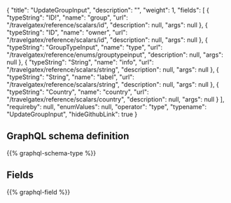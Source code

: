 {
  "title": "UpdateGroupInput",
  "description": "",
  "weight": 1,
  "fields": [
    {
      "typeString": "ID!",
      "name": "group",
      "url": "/travelgatex/reference/scalars/id",
      "description": null,
      "args": null
    },
    {
      "typeString": "ID",
      "name": "owner",
      "url": "/travelgatex/reference/scalars/id",
      "description": null,
      "args": null
    },
    {
      "typeString": "GroupTypeInput",
      "name": "type",
      "url": "/travelgatex/reference/enums/grouptypeinput",
      "description": null,
      "args": null
    },
    {
      "typeString": "String",
      "name": "info",
      "url": "/travelgatex/reference/scalars/string",
      "description": null,
      "args": null
    },
    {
      "typeString": "String",
      "name": "label",
      "url": "/travelgatex/reference/scalars/string",
      "description": null,
      "args": null
    },
    {
      "typeString": "Country",
      "name": "country",
      "url": "/travelgatex/reference/scalars/country",
      "description": null,
      "args": null
    }
  ],
  "requireby": null,
  "enumValues": null,
  "operator": "type",
  "typename": "UpdateGroupInput",
  "hideGithubLink": true
}
## GraphQL schema definition

{{% graphql-schema-type %}}

## Fields

{{% graphql-field %}}

